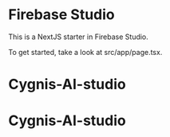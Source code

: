# Firebase Studio

This is a NextJS starter in Firebase Studio.

To get started, take a look at src/app/page.tsx.
# Cygnis-AI-studio
# Cygnis-AI-studio
